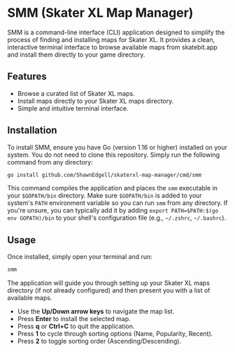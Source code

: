 # SMM (Skater XL Map Manager)

SMM is a command-line interface (CLI) application designed to simplify the process of finding and installing maps for Skater XL. It provides a clean, interactive terminal interface to browse available maps from skatebit.app and install them directly to your game directory.

## Features

*   Browse a curated list of Skater XL maps.
*   Install maps directly to your Skater XL maps directory.
*   Simple and intuitive terminal interface.

## Installation

To install SMM, ensure you have Go (version 1.16 or higher) installed on your system. You do not need to clone this repository. Simply run the following command from any directory:

```bash
go install github.com/ShawnEdgell/skaterxl-map-manager/cmd/smm
```

This command compiles the application and places the `smm` executable in your `$GOPATH/bin` directory. Make sure `$GOPATH/bin` is added to your system's `PATH` environment variable so you can run `smm` from any directory. If you're unsure, you can typically add it by adding `export PATH=$PATH:$(go env GOPATH)/bin` to your shell's configuration file (e.g., `~/.zshrc`, `~/.bashrc`).

## Usage

Once installed, simply open your terminal and run:

```bash
smm
```

The application will guide you through setting up your Skater XL maps directory (if not already configured) and then present you with a list of available maps.

*   Use the **Up/Down arrow keys** to navigate the map list.
*   Press **Enter** to install the selected map.
*   Press **q** or **Ctrl+C** to quit the application.
*   Press **1** to cycle through sorting options (Name, Popularity, Recent).
*   Press **2** to toggle sorting order (Ascending/Descending).
